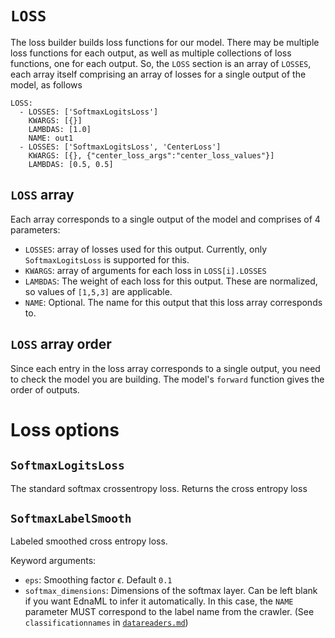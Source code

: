 # `LOSS`

The loss builder builds loss functions for our model. There may be multiple loss functions for each output, as well as multiple collections of loss functions, one for each output. So, the `LOSS` section is an array of `LOSSES`, each array itself comprising an array of losses for a single output of the model, as follows

```
LOSS:
  - LOSSES: ['SoftmaxLogitsLoss']
    KWARGS: [{}]
    LAMBDAS: [1.0]
    NAME: out1
  - LOSSES: ['SoftmaxLogitsLoss', 'CenterLoss']
    KWARGS: [{}, {"center_loss_args":"center_loss_values"}]
    LAMBDAS: [0.5, 0.5]
```


## `LOSS` array

Each array corresponds to a single output of the model and comprises of 4 parameters:

- `LOSSES`: array of losses used for this output. Currently, only `SoftmaxLogitsLoss` is supported for this.
- `KWARGS`: array of arguments for each loss in `LOSS[i].LOSSES`
- `LAMBDAS`: The weight of each loss for this output. These are normalized, so values of `[1,5,3]` are applicable.
- `NAME`: Optional. The name for this output that this loss array corresponds to.



## `LOSS` array order

Since each entry in the loss array corresponds to a single output, you need to check the model you are building. The model's `forward` function gives the order of outputs. 

# Loss options

## `SoftmaxLogitsLoss`

The standard softmax crossentropy loss. Returns the cross entropy loss

## `SoftmaxLabelSmooth`

Labeled smoothed cross entropy loss. 

Keyword arguments:

- `eps`: Smoothing factor $\epsilon$. Default `0.1`
- `softmax_dimensions`: Dimensions of the softmax layer. Can be left blank if you want EdnaML to infer it automatically. In this case, the `NAME` parameter MUST correspond to the label name from the crawler. (See `classificationnames` in [`datareaders.md`](datareaders.md))



